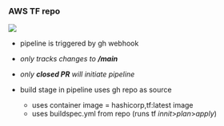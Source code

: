 ### **AWS TF repo**
![](https://private-user-images.githubusercontent.com/159982411/382423944-399e9abe-cdaf-487b-b076-d958ee3f4a1f.png?jwt=eyJhbGciOiJIUzI1NiIsInR5cCI6IkpXVCJ9.eyJpc3MiOiJnaXRodWIuY29tIiwiYXVkIjoicmF3LmdpdGh1YnVzZXJjb250ZW50LmNvbSIsImtleSI6ImtleTUiLCJleHAiOjE3MzA3NTIzMDMsIm5iZiI6MTczMDc1MjAwMywicGF0aCI6Ii8xNTk5ODI0MTEvMzgyNDIzOTQ0LTM5OWU5YWJlLWNkYWYtNDg3Yi1iMDc2LWQ5NThlZTNmNGExZi5wbmc_WC1BbXotQWxnb3JpdGhtPUFXUzQtSE1BQy1TSEEyNTYmWC1BbXotQ3JlZGVudGlhbD1BS0lBVkNPRFlMU0E1M1BRSzRaQSUyRjIwMjQxMTA0JTJGdXMtZWFzdC0xJTJGczMlMkZhd3M0X3JlcXVlc3QmWC1BbXotRGF0ZT0yMDI0MTEwNFQyMDI2NDNaJlgtQW16LUV4cGlyZXM9MzAwJlgtQW16LVNpZ25hdHVyZT01NDlkOWViZTY1ODVmZGJhNmQ0MjQ1ZDMxNzUwYWQyMDkwNjBhYmFkOTk1MDJlYTMxNjM3MzhmMmI4Yjk4YzJjJlgtQW16LVNpZ25lZEhlYWRlcnM9aG9zdCJ9.ua2IdqjDBvIFhO2kvut0YYUt2aTWHBE19xC6C7Qc1a0)

- pipeline is triggered by gh webhook
- _only tracks changes to **/main**_
- _only **closed PR** will initiate pipeline_

- build stage in pipeline uses gh repo as source
  - uses container image = hashicorp,tf:latest image
  - uses buildspec.yml from repo (runs tf _innit_>_plan_>_apply_)